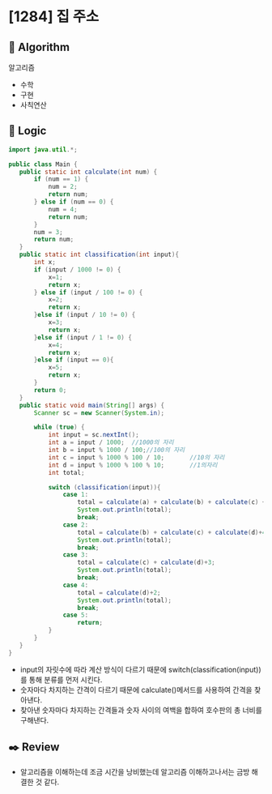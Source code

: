 # [1284] 집 주소

## :pushpin: **Algorithm**

알고리즘
- 수학
- 구현
- 사칙연산
## :round_pushpin: **Logic**

 ```java
import java.util.*;

public class Main {
    public static int calculate(int num) {
        if (num == 1) {
            num = 2;
            return num;
        } else if (num == 0) {
            num = 4;
            return num;
        }
        num = 3;
        return num;
    }
    public static int classification(int input){
        int x;
        if (input / 1000 != 0) {
            x=1;
            return x;
        } else if (input / 100 != 0) {
            x=2;
            return x;
        }else if (input / 10 != 0) {
            x=3;
            return x;
        }else if (input / 1 != 0) {
            x=4;
            return x;
        }else if (input == 0){
            x=5;
            return x;
        }
        return 0;
    }
    public static void main(String[] args) {
        Scanner sc = new Scanner(System.in);

        while (true) {
            int input = sc.nextInt();
            int a = input / 1000;  //1000의 자리
            int b = input % 1000 / 100;//100의 자리
            int c = input % 1000 % 100 / 10;       //10의 자리
            int d = input % 1000 % 100 % 10;       //1의자리
            int total;

            switch (classification(input)){
                case 1:
                    total = calculate(a) + calculate(b) + calculate(c) + calculate(d)+5;
                    System.out.println(total);
                    break;
                case 2:
                    total = calculate(b) + calculate(c) + calculate(d)+4;
                    System.out.println(total);
                    break;
                case 3:
                    total = calculate(c) + calculate(d)+3;
                    System.out.println(total);
                    break;
                case 4:
                    total = calculate(d)+2;
                    System.out.println(total);
                    break;
                case 5:
                    return;
            }
        }
    }
}

 ```

- input의 자릿수에 따라 계산 방식이 다르기 때문에 switch(classification(input))를 통해 분류를 먼저 시킨다.
- 숫자마다 차지하는 간격이 다르기 때문에 calculate()메서드를 사용하여 간격을 찾아낸다.
- 찾아낸 숫자마다 차지하는 간격들과 숫자 사이의 여백을 합하여 호수판의 총 너비를 구해낸다.
## :black_nib: **Review**

- 알고리즘을 이해하는데 조금 시간을 낭비했는데 알고리즘 이해하고나서는 금방 해결한 것 같다.